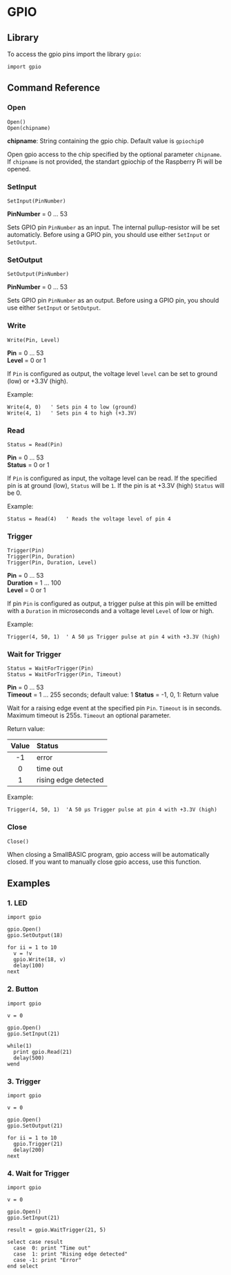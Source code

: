 # GPIO

## Library

To access the gpio pins import the library `gpio`:

```SmallBASIC
import gpio
```

## Command Reference

### Open

```
Open()
Open(chipname)
```

__chipname__: String containing the gpio chip. Default value is `gpiochip0`

Open gpio access to the chip specified by the optional parameter `chipname`.
If `chipname` is not provided, the standart gpiochip of the Raspberry Pi will be
opened.

### SetInput

```
SetInput(PinNumber)
```

__PinNumber__ = 0 ... 53

Sets GPIO pin `PinNumber` as an input. The internal pullup-resistor will be
set automaticly. Before using a GPIO pin, you should use either `SetInput` or
`SetOutput`.

### SetOutput

```
SetOutput(PinNumber)
```

__PinNumber__ = 0 ... 53

Sets GPIO pin `PinNumber` as an output. Before using a GPIO pin, you should
use either `SetInput` or `SetOutput`.

### Write

```
Write(Pin, Level)
```

__Pin__ = 0 ... 53  
__Level__ = 0 or 1  

If `Pin` is configured as output, the voltage level `level` can be set to ground
(low) or +3.3V (high).

Example:

```
Write(4, 0)   ' Sets pin 4 to low (ground)
Write(4, 1)   ' Sets pin 4 to high (+3.3V)
```

### Read

```
Status = Read(Pin)
```

__Pin__ = 0 ... 53  
__Status__ = 0 or 1

If `Pin` is configured as input, the voltage level can be read. If the specified pin
is at ground (low), `Status` will be `1`. If the pin is at +3.3V (high) `Status` will be 0.

Example:

```
Status = Read(4)   ' Reads the voltage level of pin 4
```

### Trigger

```
Trigger(Pin)
Trigger(Pin, Duration)
Trigger(Pin, Duration, Level)
```

__Pin__ = 0 ... 53  
__Duration__ = 1 ... 100  
__Level__ = 0 or 1

If pin `Pin` is configured as output, a trigger pulse at this pin will be emitted with a
`Duration` in microseconds and a voltage level `Level` of low or high.

Example:

```
Trigger(4, 50, 1)  ' A 50 µs Trigger pulse at pin 4 with +3.3V (high)
```

### Wait for Trigger

```
Status = WaitForTrigger(Pin)
Status = WaitForTrigger(Pin, Timeout)
```

__Pin__ = 0 ... 53  
__Timeout__ = 1 ... 255 seconds; default value: 1
__Status__ = -1, 0, 1: Return value

Wait for a raising edge event at the specified pin `Pin`. `Timeout` is in seconds.
Maximum timeout is 255s. `Timeout` an optional parameter.

Return value:

| Value | Status               |
|:-----:|:---------------------|
| -1    | error                |
|  0    | time out             |
|  1    | rising edge detected |


Example:

```
Trigger(4, 50, 1)  'A 50 µs Trigger pulse at pin 4 with +3.3V (high)
```


### Close

```
Close()
```

When closing a SmallBASIC program, gpio access will be automatically closed. If you want
to manually close gpio access, use this function.

## Examples

### 1. LED

```SmallBASIC
import gpio

gpio.Open()
gpio.SetOutput(18)

for ii = 1 to 10
  v = !v
  gpio.Write(18, v)
  delay(100)
next
```

### 2. Button

```SmallBASIC
import gpio

v = 0

gpio.Open()
gpio.SetInput(21)

while(1)
  print gpio.Read(21)
  delay(500)
wend
```

### 3. Trigger

```SmallBASIC
import gpio

v = 0

gpio.Open()
gpio.SetOutput(21)

for ii = 1 to 10
  gpio.Trigger(21)
  delay(200)
next
```

### 4. Wait for Trigger

```SmallBASIC
import gpio

v = 0

gpio.Open()
gpio.SetInput(21)

result = gpio.WaitTrigger(21, 5)

select case result
  case  0: print "Time out"
  case  1: print "Rising edge detected"
  case -1: print "Error"
end select
```
